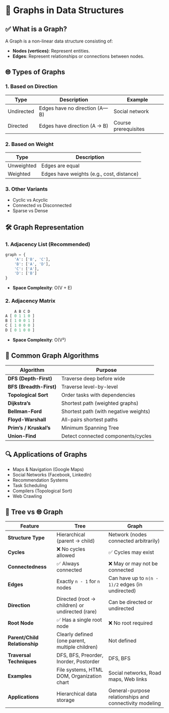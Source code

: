 
# 📘 Graphs in Data Structures

## ✅ What is a Graph?
A Graph is a non-linear data structure consisting of:
- **Nodes (vertices)**: Represent entities.
- **Edges**: Represent relationships or connections between nodes.

## 🌐 Types of Graphs

### 1. Based on Direction

| Type       | Description                     | Example             |
|------------|----------------------------------|---------------------|
| Undirected | Edges have no direction (A—B)   | Social network      |
| Directed   | Edges have direction (A → B)    | Course prerequisites |

### 2. Based on Weight

| Type        | Description                    |
|-------------|--------------------------------|
| Unweighted  | Edges are equal                |
| Weighted    | Edges have weights (e.g., cost, distance) |

### 3. Other Variants
- Cyclic vs Acyclic
- Connected vs Disconnected
- Sparse vs Dense

## 🛠️ Graph Representation

### 1. Adjacency List (Recommended)
```python
graph = {
    'A': ['B', 'C'],
    'B': ['A', 'D'],
    'C': ['A'],
    'D': ['B']
}
```
- **Space Complexity**: O(V + E)

### 2. Adjacency Matrix
```python
    A B C D
A [ 0 1 1 0 ]
B [ 1 0 0 1 ]
C [ 1 0 0 0 ]
D [ 0 1 0 0 ]
```
- **Space Complexity**: O(V²)

## 🚀 Common Graph Algorithms

| Algorithm               | Purpose                               |
|------------------------|----------------------------------------|
| **DFS (Depth-First)**   | Traverse deep before wide              |
| **BFS (Breadth-First)** | Traverse level-by-level                |
| **Topological Sort**    | Order tasks with dependencies          |
| **Dijkstra’s**          | Shortest path (weighted graphs)        |
| **Bellman-Ford**        | Shortest path (with negative weights)  |
| **Floyd-Warshall**      | All-pairs shortest paths               |
| **Prim’s / Kruskal’s**  | Minimum Spanning Tree                  |
| **Union-Find**          | Detect connected components/cycles     |

## 🔍 Applications of Graphs
- Maps & Navigation (Google Maps)
- Social Networks (Facebook, LinkedIn)
- Recommendation Systems
- Task Scheduling
- Compilers (Topological Sort)
- Web Crawling

## 🌳 Tree vs 🌐 Graph

| Feature                       | **Tree**                                        | **Graph**                                               |
|------------------------------|--------------------------------------------------|----------------------------------------------------------|
| **Structure Type**            | Hierarchical (parent → child)                   | Network (nodes connected arbitrarily)                   |
| **Cycles**                    | ❌ No cycles allowed                             | ✅ Cycles may exist                                     |
| **Connectedness**             | ✅ Always connected                              | ❌ May or may not be connected                          |
| **Edges**                     | Exactly `n - 1` for `n` nodes                   | Can have up to `n(n - 1)/2` edges (in undirected)       |
| **Direction**                 | Directed (root → children) or undirected (rare) | Can be directed or undirected                          |
| **Root Node**                 | ✅ Has a single root node                        | ❌ No root required                                     |
| **Parent/Child Relationship** | Clearly defined (one parent, multiple children) | Not defined                                             |
| **Traversal Techniques**      | DFS, BFS, Preorder, Inorder, Postorder          | DFS, BFS                                                |
| **Examples**                  | File systems, HTML DOM, Organization chart      | Social networks, Road maps, Web links                   |
| **Applications**              | Hierarchical data storage                       | General-purpose relationships and connectivity modeling |